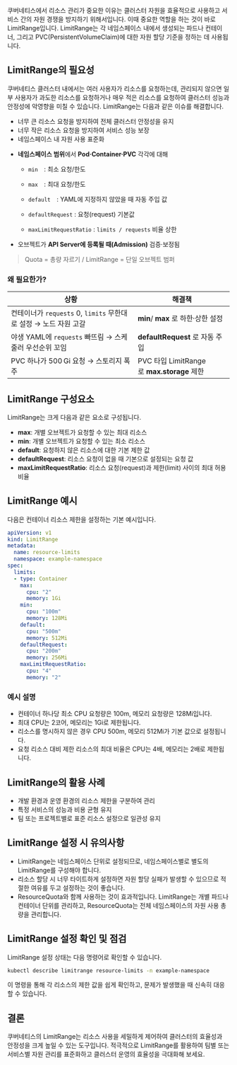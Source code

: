 
쿠버네티스에서 리소스 관리가 중요한 이유는 클러스터 자원을 효율적으로 사용하고 서비스 간의 자원 경쟁을 방지하기 위해서입니다. 이때 중요한 역할을 하는 것이 바로 LimitRange입니다. LimitRange는 각 네임스페이스 내에서 생성되는 파드나 컨테이너, 그리고 PVC(PersistentVolumeClaim)에 대한 자원 할당 기준을 정하는 데 사용됩니다.

## LimitRange의 필요성

쿠버네티스 클러스터 내에서는 여러 사용자가 리소스를 요청하는데, 관리되지 않으면 일부 사용자가 과도한 리소스를 요청하거나 매우 적은 리소스를 요청하여 클러스터 성능과 안정성에 악영향을 미칠 수 있습니다. LimitRange는 다음과 같은 이슈를 해결합니다.

* 너무 큰 리소스 요청을 방지하여 전체 클러스터 안정성을 유지
* 너무 작은 리소스 요청을 방지하여 서비스 성능 보장
* 네임스페이스 내 자원 사용 표준화

- **네임스페이스 범위**에서 **Pod·Container·PVC** 각각에 대해
    
    - `min` : 최소 요청/한도
        
    - `max` : 최대 요청/한도
        
    - `default` : YAML에 지정하지 않았을 때 자동 주입 값
        
    - `defaultRequest` : 요청(request) 기본값
        
    - `maxLimitRequestRatio` : `limits / requests` 비율 상한
        
- 오브젝트가 **API Server에 등록될 때(Admission)** 검증·보정됨
    

> Quota = 총량 자르기 / LimitRange = 단일 오브젝트 범퍼

### 왜 필요한가?

|상황|해결책|
|---|---|
|컨테이너가 `requests` 0, `limits` 무한대로 설정 → 노드 자원 고갈|**min**/ **max** 로 하한·상한 설정|
|야생 YAML에 `requests` 빠뜨림 → 스케줄러 우선순위 꼬임|**defaultRequest** 로 자동 주입|
|PVC 하나가 500 Gi 요청 → 스토리지 폭주|PVC 타입 LimitRange로 **max.storage** 제한|

## LimitRange 구성요소

LimitRange는 크게 다음과 같은 요소로 구성됩니다.

* **max**: 개별 오브젝트가 요청할 수 있는 최대 리소스
* **min**: 개별 오브젝트가 요청할 수 있는 최소 리소스
* **default**: 요청하지 않은 리소스에 대한 기본 제한 값
* **defaultRequest**: 리소스 요청이 없을 때 기본으로 설정되는 요청 값
* **maxLimitRequestRatio**: 리소스 요청(request)과 제한(limit) 사이의 최대 허용 비율

## LimitRange 예시

다음은 컨테이너 리소스 제한을 설정하는 기본 예시입니다.

```yaml
apiVersion: v1
kind: LimitRange
metadata:
  name: resource-limits
  namespace: example-namespace
spec:
  limits:
  - type: Container
    max:
      cpu: "2"
      memory: 1Gi
    min:
      cpu: "100m"
      memory: 128Mi
    default:
      cpu: "500m"
      memory: 512Mi
    defaultRequest:
      cpu: "200m"
      memory: 256Mi
    maxLimitRequestRatio:
      cpu: "4"
      memory: "2"
```

### 예시 설명

* 컨테이너 하나당 최소 CPU 요청량은 100m, 메모리 요청량은 128Mi입니다.
* 최대 CPU는 2코어, 메모리는 1Gi로 제한됩니다.
* 리소스를 명시하지 않은 경우 CPU 500m, 메모리 512Mi가 기본 값으로 설정됩니다.
* 요청 리소스 대비 제한 리소스의 최대 비율은 CPU는 4배, 메모리는 2배로 제한됩니다.

## LimitRange의 활용 사례

* 개발 환경과 운영 환경의 리소스 제한을 구분하여 관리
* 특정 서비스의 성능과 비용 균형 유지
* 팀 또는 프로젝트별로 표준 리소스 설정으로 일관성 유지

## LimitRange 설정 시 유의사항

* LimitRange는 네임스페이스 단위로 설정되므로, 네임스페이스별로 별도의 LimitRange를 구성해야 합니다.
* 리소스 할당 시 너무 타이트하게 설정하면 자원 할당 실패가 발생할 수 있으므로 적절한 여유를 두고 설정하는 것이 좋습니다.
* ResourceQuota와 함께 사용하는 것이 효과적입니다. LimitRange는 개별 파드나 컨테이너 단위를 관리하고, ResourceQuota는 전체 네임스페이스의 자원 사용 총량을 관리합니다.

## LimitRange 설정 확인 및 점검

LimitRange 설정 상태는 다음 명령어로 확인할 수 있습니다.

```bash
kubectl describe limitrange resource-limits -n example-namespace
```

이 명령을 통해 각 리소스의 제한 값을 쉽게 확인하고, 문제가 발생했을 때 신속히 대응할 수 있습니다.

## 결론

쿠버네티스의 LimitRange는 리소스 사용을 세밀하게 제어하여 클러스터의 효율성과 안정성을 크게 높일 수 있는 도구입니다. 적극적으로 LimitRange를 활용하여 팀별 또는 서비스별 자원 관리를 표준화하고 클러스터 운영의 효율성을 극대화해 보세요.
